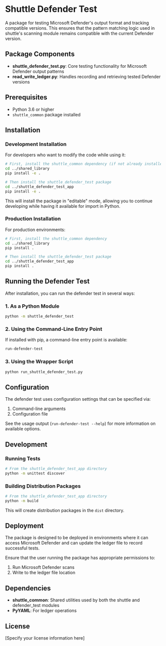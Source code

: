 # Shuttle Defender Test

A package for testing Microsoft Defender's output format and tracking compatible versions. This ensures that the pattern matching logic used in shuttle's scanning module remains compatible with the current Defender version.

## Package Components

- **shuttle_defender_test.py**: Core testing functionality for Microsoft Defender output patterns
- **read_write_ledger.py**: Handles recording and retrieving tested Defender versions

## Prerequisites

- Python 3.6 or higher
- `shuttle_common` package installed

## Installation

### Development Installation

For developers who want to modify the code while using it:

```bash
# First, install the shuttle_common dependency (if not already installed)
cd ../shared_library
pip install -e .

# Then install the shuttle_defender_test package
cd ../shuttle_defender_test_app
pip install -e .
```

This will install the package in "editable" mode, allowing you to continue developing while having it available for import in Python.

### Production Installation

For production environments:

```bash
# First, install the shuttle_common dependency
cd ../shared_library
pip install .

# Then install the shuttle_defender_test package
cd ../shuttle_defender_test_app
pip install .
```

## Running the Defender Test

After installation, you can run the defender test in several ways:

### 1. As a Python Module

```bash
python -m shuttle_defender_test
```

### 2. Using the Command-Line Entry Point

If installed with pip, a command-line entry point is available:

```bash
run-defender-test
```

### 3. Using the Wrapper Script

```bash
python run_shuttle_defender_test.py
```

## Configuration

The defender test uses configuration settings that can be specified via:

1. Command-line arguments
2. Configuration file

See the usage output (`run-defender-test --help`) for more information on available options.

## Development

### Running Tests

```bash
# From the shuttle_defender_test_app directory
python -m unittest discover
```

### Building Distribution Packages

```bash
# From the shuttle_defender_test_app directory
python -m build
```

This will create distribution packages in the `dist` directory.

## Deployment

The package is designed to be deployed in environments where it can access Microsoft Defender and can update the ledger file to record successful tests.

Ensure that the user running the package has appropriate permissions to:
1. Run Microsoft Defender scans
2. Write to the ledger file location

## Dependencies

- **shuttle_common**: Shared utilities used by both the shuttle and defender_test modules
- **PyYAML**: For ledger operations

## License

[Specify your license information here]
